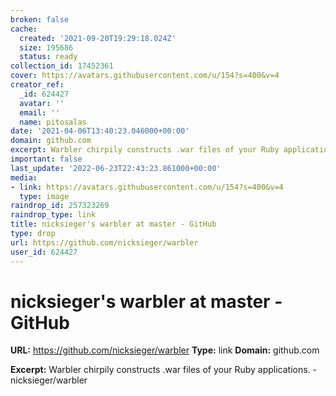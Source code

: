 ```yaml
---
broken: false
cache:
  created: '2021-09-20T19:29:18.024Z'
  size: 195686
  status: ready
collection_id: 17452361
cover: https://avatars.githubusercontent.com/u/154?s=400&v=4
creator_ref:
  _id: 624427
  avatar: ''
  email: ''
  name: pitosalas
date: '2021-04-06T13:40:23.046000+00:00'
domain: github.com
excerpt: Warbler chirpily constructs .war files of your Ruby applications. - nicksieger/warbler
important: false
last_update: '2022-06-23T22:43:23.861000+00:00'
media:
- link: https://avatars.githubusercontent.com/u/154?s=400&v=4
  type: image
raindrop_id: 257323269
raindrop_type: link
title: nicksieger's warbler at master - GitHub
type: drop
url: https://github.com/nicksieger/warbler
user_id: 624427
---
```


# nicksieger's warbler at master - GitHub

**URL:** https://github.com/nicksieger/warbler
**Type:** link
**Domain:** github.com

**Excerpt:** Warbler chirpily constructs .war files of your Ruby applications. - nicksieger/warbler
